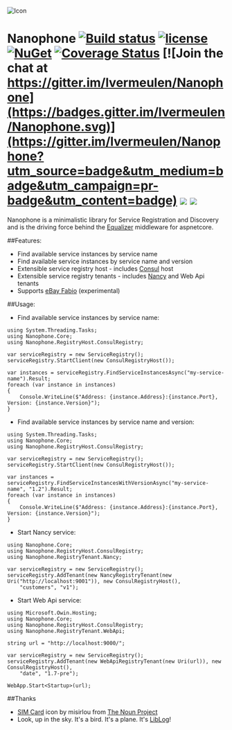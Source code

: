 ![Icon](http://i.imgur.com/WnKfKOC.png?1) 
# Nanophone [![Build status](https://ci.appveyor.com/api/projects/status/hwk6g88wm7orvcog?svg=true)](https://ci.appveyor.com/project/lvermeulen/nanophone) [![license](https://img.shields.io/github/license/lvermeulen/Nanophone.svg?maxAge=2592000)](https://github.com/lvermeulen/Nanophone/blob/master/LICENSE) [![NuGet](https://img.shields.io/nuget/vpre/Nanophone.Core.svg?maxAge=2592000)](https://www.nuget.org/packages/Nanophone.Core/) [![Coverage Status](https://coveralls.io/repos/github/lvermeulen/Nanophone/badge.svg?branch=master)](https://coveralls.io/github/lvermeulen/Nanophone?branch=master) [![Join the chat at https://gitter.im/lvermeulen/Nanophone](https://badges.gitter.im/lvermeulen/Nanophone.svg)](https://gitter.im/lvermeulen/Nanophone?utm_source=badge&utm_medium=badge&utm_campaign=pr-badge&utm_content=badge) ![](https://img.shields.io/badge/.net-4.5.1-yellowgreen.svg) ![](https://img.shields.io/badge/netstandard-1.6-yellowgreen.svg)
Nanophone is a minimalistic library for Service Registration and Discovery and is the driving force behind the [Equalizer](https://github.com/lvermeulen/Equalizer) middleware for aspnetcore.

##Features:
* Find available service instances by service name
* Find available service instances by service name and version
* Extensible service registry host - includes [Consul](https://www.consul.io/) host
* Extensible service registry tenants - includes [Nancy](https://github.com/NancyFx/Nancy) and Web Api tenants
* Supports [eBay Fabio](https://github.com/eBay/fabio) (experimental)

##Usage:

* Find available service instances by service name:
~~~~
using System.Threading.Tasks;
using Nanophone.Core;
using Nanophone.RegistryHost.ConsulRegistry;

var serviceRegistry = new ServiceRegistry();
serviceRegistry.StartClient(new ConsulRegistryHost());

var instances = serviceRegistry.FindServiceInstancesAsync("my-service-name").Result;
foreach (var instance in instances)
{
    Console.WriteLine($"Address: {instance.Address}:{instance.Port}, Version: {instance.Version}");
}
~~~~

* Find available service instances by service name and version:
~~~~
using System.Threading.Tasks;
using Nanophone.Core;
using Nanophone.RegistryHost.ConsulRegistry;

var serviceRegistry = new ServiceRegistry();
serviceRegistry.StartClient(new ConsulRegistryHost());

var instances = serviceRegistry.FindServiceInstancesWithVersionAsync("my-service-name", "1.2").Result;
foreach (var instance in instances)
{
    Console.WriteLine($"Address: {instance.Address}:{instance.Port}, Version: {instance.Version}");
}
~~~~

* Start Nancy service:
~~~~
using Nanophone.Core;
using Nanophone.RegistryHost.ConsulRegistry;
using Nanophone.RegistryTenant.Nancy;

var serviceRegistry = new ServiceRegistry();
serviceRegistry.AddTenant(new NancyRegistryTenant(new Uri("http://localhost:9001")), new ConsulRegistryHost(),
    "customers", "v1");
~~~~

* Start Web Api service:
~~~~
using Microsoft.Owin.Hosting;
using Nanophone.Core;
using Nanophone.RegistryHost.ConsulRegistry;
using Nanophone.RegistryTenant.WebApi;

string url = "http://localhost:9000/";

var serviceRegistry = new ServiceRegistry();
serviceRegistry.AddTenant(new WebApiRegistryTenant(new Uri(url)), new ConsulRegistryHost(), 
    "date", "1.7-pre");

WebApp.Start<Startup>(url);
~~~~

##Thanks
* [SIM Card](https://thenounproject.com/term/sim-card/15160) icon by misirlou from [The Noun Project](https://thenounproject.com)
* Look, up in the sky. It's a bird. It's a plane. It's [LibLog](https://www.nuget.org/packages/LibLog/)!
